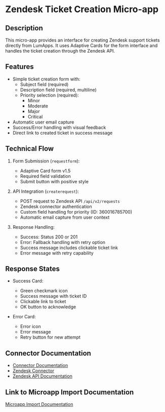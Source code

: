 # Zendesk Ticket Creation Micro-app

## Description 
This micro-app provides an interface for creating Zendesk support tickets directly from LumApps. It uses Adaptive Cards for the form interface and handles the ticket creation through the Zendesk API.

## Features
- Simple ticket creation form with:
  - Subject field (required)
  - Description field (required, multiline)
  - Priority selection (required):
    - Minor
    - Moderate
    - Major
    - Critical
- Automatic user email capture
- Success/Error handling with visual feedback
- Direct link to created ticket in success message

## Technical Flow
1. Form Submission (`requestform`):
   - Adaptive Card form v1.5
   - Required field validation
   - Submit button with positive style

2. API Integration (`createrequest`):
   - POST request to Zendesk API `/api/v2/requests`
   - Zendesk connector authentication
   - Custom field handling for priority (ID: 360016785700)
   - Automatic email capture from user context

3. Response Handling:
   - Success: Status 200 or 201
   - Error: Fallback handling with retry option
   - Success message includes clickable ticket link
   - Error message with retry capability

## Response States
- Success Card:
  - Green checkmark icon
  - Success message with ticket ID
  - Clickable link to ticket
  - OK button to acknowledge

- Error Card:
  - Error icon
  - Error message
  - Retry button for new attempt

## Connector Documentation
- [Connector Documentation](https://docs.lumapps.com/docs/admin-l4430581765424978extensions)
- [Zendesk Connector](https://docs.lumapps.com/docs/docs/admin-administration-landing/admin-l6088963918247602/admin-l9650191038731043extensions/admin-l43084339674928007extensions/admin-l21425652206965984extensions)
- [Zendesk API Documentation](https://developer.zendesk.com/api-reference/)

## Link to Microapp Import Documentation
[Microapp Import Documentation](https://docs.lumapps.com/docs/ls/content/6236515079535869/devportal-l48909819228353757)
